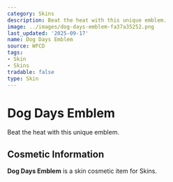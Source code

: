 ```yaml
---
category: Skins
description: Beat the heat with this unique emblem.
image: ../images/dog-days-emblem-fa37a35252.png
last_updated: '2025-09-17'
name: Dog Days Emblem
source: WFCD
tags:
- Skin
- Skins
tradable: false
type: Skin
---
```


# Dog Days Emblem

Beat the heat with this unique emblem.

## Cosmetic Information

**Dog Days Emblem** is a skin cosmetic item for Skins.

